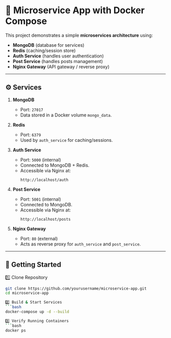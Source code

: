 # 🚀 Microservice App with Docker Compose

This project demonstrates a simple **microservices architecture** using:
- **MongoDB** (database for services)
- **Redis** (caching/session store)
- **Auth Service** (handles user authentication)
- **Post Service** (handles posts management)
- **Nginx Gateway** (API gateway / reverse proxy)
  
---

## ⚙️ Services

1. **MongoDB**  
   - Port: `27017`  
   - Data stored in a Docker volume `mongo_data`.

2. **Redis**  
   - Port: `6379`  
   - Used by `auth_service` for caching/sessions.

3. **Auth Service**  
   - Port: `5000` (internal)  
   - Connected to MongoDB + Redis.  
   - Accessible via Nginx at:  
     ```
     http://localhost/auth
     ```

4. **Post Service**  
   - Port: `5001` (internal)  
   - Connected to MongoDB.  
   - Accessible via Nginx at:  
     ```
     http://localhost/posts
     ```

5. **Nginx Gateway**  
   - Port: `80` (external)  
   - Acts as reverse proxy for `auth_service` and `post_service`.

---

## 🚀 Getting Started

1️⃣ Clone Repository
```bash
git clone https://github.com/yourusername/microservice-app.git
cd microservice-app

2️⃣ Build & Start Services
```bash
docker-compose up -d --build

3️⃣ Verify Running Containers
```bash
docker ps



